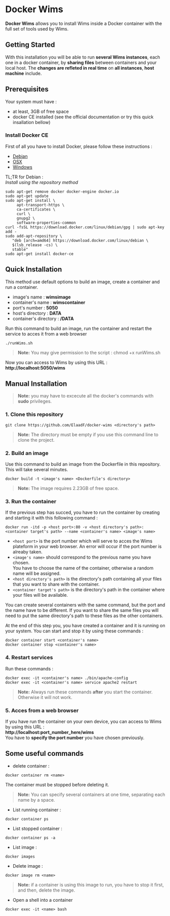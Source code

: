 # Docker Wims
**Docker Wims** allows you to install Wims inside a Docker container with the full set of tools used by Wims.

## Getting Started
With this installation you will be able to run **several Wims instances**, each one in a docker container, by **sharing files** between containers and your local host. The **changes are refleted in real time** on **all instances**, **host machine** include.

## Prerequisites
Your system must have : 
+ at least, 3GB of free space
+ docker CE installed (see the official documentation or try this quick insallation bellow)

### Install Docker CE
First of all you have to install Docker, please follow these instructions : 
+ [Debian](https://docs.docker.com/install/linux/docker-ce/debian/#uninstall-old-versions)
+ [OSX](https://docs.docker.com/docker-for-mac/install/)
+ [Windows](https://docs.docker.com/docker-for-windows/install/)

TL;TR for Debian :   
*Install using the repository method*
```
sudo apt-get remove docker docker-engine docker.io
sudo apt-get update
sudo apt-get install \
     apt-transport-https \
     ca-certificates \
     curl \
     gnupg2 \
     software-properties-common
curl -fsSL https://download.docker.com/linux/debian/gpg | sudo apt-key add -
sudo add-apt-repository \
   "deb [arch=amd64] https://download.docker.com/linux/debian \
   $(lsb_release -cs) \
   stable"
sudo apt-get install docker-ce  
 ```
 
## Quick Installation
This method use default options to build an image, create a container and run a container.
+ image's name : **wimsimage**
+ container's name : **wimscontainer**
+ port's number : **5050**
+ host's directory : **DATA**
+ container's directory : **/DATA**

Run this command to build an image, run the container and restart the service to acces it from a web browser    
```
./runWims.sh
```
>**Note:** You may give permission to the script : chmod +x runWims.sh   

Now you can access to Wims by using this URL : **http://localhost:5050/wims**



## Manual Installation
>**Note:** you may have to excecute all the docker's commands with **sudo** privileges.
### 1. Clone this repository
```
git clone https://github.com/ElaadF/docker-wims <directory's path>
```   
>**Note:** The directory must be empty if you use this command line to clone the project.

### 2. Build an image
Use this command to build an image from the Dockerfile in this repository. This will take several minutes.   
```
docker build -t <image's name> <Dockerfile's directory>
```   
>**Note:** The image requires 2.23GB of free space.

### 3. Run the container
If the previous step has succed, you have to run the container by creating and starting it with this following command :   
```
docker run -itd -p <host port>:80 -v <host directory's path>:<container target's path> --name <container's name> <image's name>
```   

+ ```<host port>``` is the port number which will serve to acces the Wims plateform in your web browser. An error will occur if the port number is alreaby taken.   
+ ```<image's name>``` should correspond to the previous name you have chosen.   
You have to choose the name of the container, otherwise a random name will be assigned.   
+ ```<host directory's path>``` is the directory's path containing all your files that you want to share with the container.   
+ ```<container target's path>``` is the directory's path in the container where your files will be available.    

You can create several containers with the same command, but the port and the name have to be different. If you want to share the same files you will need to put the same directory's path to these files as the other containers.   

At the end of this step you, you have created a container and it is running on your system. You can start and stop it by using these commands :   
```
docker container start <container's name>
docker container stop <container's name>
```   

### 4. Restart services
Run these commands :   
```
docker exec -it <container's name> ./bin/apache-config
docker exec -it <container's name> service apache2 restart
```   

>**Note:** Always run these commands **after** you start the container. Otherwise it will not work.

### 5. Acces from a web browser
If you have run the container on your own device, you can access to Wims by using this URL :   
**http://localhost:port_number_here/wims**   
You have to **specify the port number** you have chosen previously.

## Some useful commands
+ delete container :
```
docker container rm <name>
```
The container must be stopped before deleting it. 
>**Note:** You can specify several containers at one time, separating each name by a space.

+ List running container :
```
docker container ps 
```

+ List stopped container :
```
docker container ps -a
```

+ List image :
```
docker images
```

+ Delete image :
```
docker image rm <name>
```
>**Note:** if a container is using this image to run, you have to stop it first, and then, delete the image.

+ Open a shell into a container
```
docker exec -it <name> bash
```


